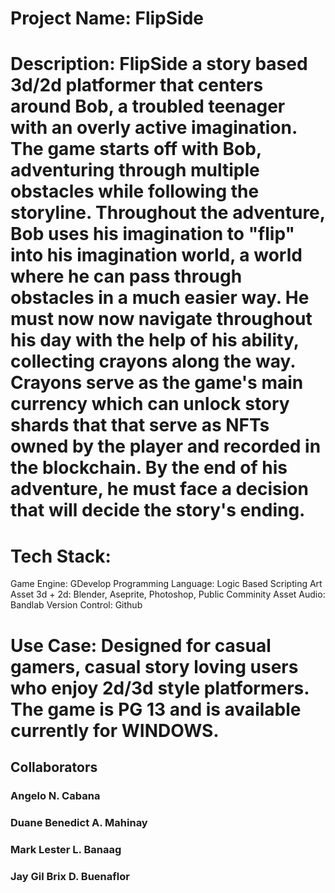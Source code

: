 # Project Name: FlipSide

# Description: FlipSide a story based 3d/2d platformer that centers around Bob, a troubled teenager with an overly active imagination. The game starts off with Bob, adventuring through multiple obstacles while following the storyline. Throughout the adventure, Bob uses his imagination to "flip" into his imagination world, a world where he can pass through obstacles in a much easier way. He must now now navigate throughout his day with the help of his ability, collecting crayons along the way. Crayons serve as the game's main currency which can unlock story shards that that serve as NFTs owned by the player and recorded in the blockchain. By the end of his adventure, he must face a decision that will decide the story's ending.

# Tech Stack: 
Game Engine: GDevelop
Programming Language: Logic Based Scripting
Art Asset 3d + 2d: Blender, Aseprite, Photoshop, Public Comminity Asset
Audio: Bandlab
Version Control: Github

# Use Case: Designed for casual gamers, casual story loving users who enjoy 2d/3d style platformers. The game is PG 13 and is available currently for WINDOWS.


## Collaborators
### Angelo N. Cabana
### Duane Benedict A. Mahinay
### Mark Lester L. Banaag
### Jay Gil Brix D. Buenaflor
